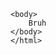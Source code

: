 <!DOCTYPE html>
<html>
    <heaD>
        <meta charset="utf-8">
        <link rel="stylesheet" href="/assets/css/style.css">
    </heaD>

    <body>
        Bruh
    </body>
    </html>
